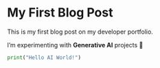 # My First Blog Post
This is my first blog post on my developer portfolio.

I’m experimenting with **Generative AI** projects 🚀

```python
print("Hello AI World!")

